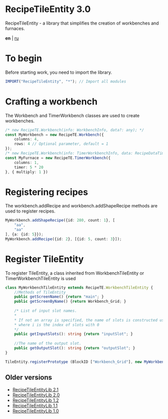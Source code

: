 # RecipeTileEntity 3.0
RecipeTileEntity - a library that simplifies the creation of workbenches and furnaces.


**en** | [ru](https://github.com/Wolf-Team/RecipeTileEntity/blob/main/README.RU.md)

# To begin
Before starting work, you need to import the library.
```ts
IMPORT("RecipeTileEntity", "*"); // Import all modules
```

# Crafting a workbench
The Workbench and TimerWorkbench classes are used to create workbenches.
```ts
/* new RecipeTE.Workbench(info: WorkbenchInfo, data?: any); */
const MyWorkbench = new RecipeTE.Workbench({
    columns: 4,
    rows: 4 // Optional parameter, default = 1
});
/* new RecipeTE.Workbench(info: TimerWorkbenchInfo, data: RecipeDataTimer); */
const MyFurnace = new RecipeTE.TimerWorkbench({
    columns: 1,
    timer: 5 * 20
}, { multiply: 1 })
```

# Registering recipes
The workbench.addRecipe and workbench.addShapeRecipe methods are used to register recipes.
```ts
MyWorkbench.addShapeRecipe({id: 280, count: 1}, [
    "aa",
    "aa"
], {a: {id: 5}});
MyWorkbench.addRecipe({id: 2}, [{id: 5, count: 3}]);
```

# Register TileEntity
To register TileEntity, a class inherited from WorkbenchTileEntity or TimerWorkbenchTileEntity is used
```ts
class MyWorkbenchTileEntity extends RecipeTE.WorkbenchTileEntity {
    //Methods of TileEntity
    public getScreenName() {return "main"; }
    public getScreenByName() {return Workbench_Grid; }
    
    /* List of input slot names.
    *
    * If not an array is specified, the name of slots is constructed using the formula string + i
    * where i is the index of slots with 0
    */
    public getInputSlots(): string {return "inputSlot"; }
    
    //The name of the output slot.
    public getOutputSlot(): string {return "outputSlot"; }
}

TileEntity.registerPrototype (BlockID ["Workbench_Grid"], new MyWorkbenchTileEntity(MyWorkbench));
```

## Older versions
* [RecipeTileEntityLib 2.1](https://github.com/Wolf-Team/Libraries/blob/master/RecipeTileEntityLib.js)
* [RecipeTileEntityLib 2.0](https://github.com/Wolf-Team/Libraries/blob/e88db1ef28352867ed661e4ae3589e2a5c952aca/RecipeTileEntityLib.js)
* [RecipeTileEntityLib 1.2](https://github.com/Wolf-Team/Libraries/blob/d95d572b0692c3fa0aa770dc354f5d374999b8cf/RecipeTileEntityLib.js)
* [RecipeTileEntityLib 1.1](https://github.com/Wolf-Team/Libraries/blob/d3667ec852a31bbcb0a456c46dbaf06cf83bcc35/RecipeTileEntityLib.js)
* [RecipeTileEntityLib 1.0](https://github.com/Wolf-Team/Libraries/blob/cabfc1f465699e87ef1081defa21ef662456d8d5/RecipeTileEntityLib.js)